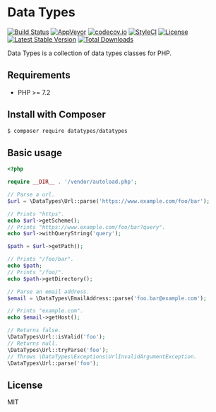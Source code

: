 # Data Types

[![Build Status](https://travis-ci.org/themichaelhall/datatypes.svg?branch=master)](https://travis-ci.org/themichaelhall/datatypes)
[![AppVeyor](https://ci.appveyor.com/api/projects/status/github/themichaelhall/datatypes?branch=master&svg=true)](https://ci.appveyor.com/project/themichaelhall/datatypes/branch/master)
[![codecov.io](https://codecov.io/gh/themichaelhall/datatypes/coverage.svg?branch=master)](https://codecov.io/gh/themichaelhall/datatypes?branch=master)
[![StyleCI](https://styleci.io/repos/60113501/shield?style=flat&branch=master)](https://styleci.io/repos/60113501)
[![License](https://poser.pugx.org/datatypes/datatypes/license)](https://packagist.org/packages/datatypes/datatypes)
[![Latest Stable Version](https://poser.pugx.org/datatypes/datatypes/v/stable)](https://packagist.org/packages/datatypes/datatypes)
[![Total Downloads](https://poser.pugx.org/datatypes/datatypes/downloads)](https://packagist.org/packages/datatypes/datatypes)

Data Types is a collection of data types classes for PHP.

## Requirements

- PHP >= 7.2

## Install with Composer

``` bash
$ composer require datatypes/datatypes
```

## Basic usage

```php
<?php

require __DIR__ . '/vendor/autoload.php';

// Parse a url.
$url = \DataTypes\Url::parse('https://www.example.com/foo/bar');

// Prints "https".
echo $url->getScheme();
// Prints "https://www.example.com/foo/bar?query".
echo $url->withQueryString('query');

$path = $url->getPath();

// Prints "/foo/bar".
echo $path;
// Prints "/foo/".
echo $path->getDirectory();

// Parse an email address.
$email = \DataTypes\EmailAddress::parse('foo.bar@example.com');

// Prints "example.com".
echo $email->getHost();

// Returns false.
\DataTypes\Url::isValid('foo');
// Returns null.
\DataTypes\Url::tryParse('foo');
// Throws \DataTypes\Exceptions\UrlInvalidArgumentException.
\DataTypes\Url::parse('foo');
```

## License

MIT